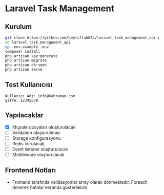 # Laravel Task Management

## Kurulum

```bash
git clone https://github.com/beytullahk54/laravel_task_management_api.git 
cd laravel_task_management_api
cp .env.example .env
composer install
php artisan key:generate
php artisan migrate
php artisan db:seed
php artisan serve
```

## Test Kullanıcısı

```
Kullanıcı Adı: info@kahraman.com
Şifre: 12345678
```

## Yapılacaklar

- [X] Migrate dosyaları oluşturulacak
- [ ] Validation oluşturulması
- [ ] Storage konfigurasyonu
- [ ] Redis kurulacak
- [ ] Event listener oluşturulacak
- [ ] Middleware oluşturulacak

## Frontend Notları

- Frontend tarafında validasyonlar array olarak dönmektedir. Foreach dönerek hatalar ekranda gösterilebilir